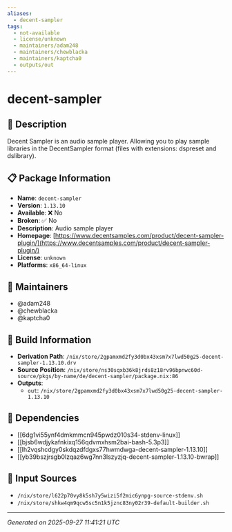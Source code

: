 ```yaml
---
aliases:
  - decent-sampler
tags:
  - not-available
  - license/unknown
  - maintainers/adam248
  - maintainers/chewblacka
  - maintainers/kaptcha0
  - outputs/out
---
```


# decent-sampler

## 📝 Description

Decent Sampler is an audio sample player.
Allowing you to play sample libraries in the DecentSampler format
(files with extensions: dspreset and dslibrary).


## 📋 Package Information

- **Name**: `decent-sampler`
- **Version**: `1.13.10`
- **Available**: ❌ No
- **Broken**: ✅ No
- **Description**: Audio sample player
- **Homepage**: [https://www.decentsamples.com/product/decent-sampler-plugin/](https://www.decentsamples.com/product/decent-sampler-plugin/)
- **License**: `unknown`
- **Platforms**: `x86_64-linux`
## 👥 Maintainers

- @adam248
- @chewblacka
- @kaptcha0


## 🔧 Build Information

- **Derivation Path**: `/nix/store/2gpamxmd2fy3d0bx43xsm7x7lwd50g25-decent-sampler-1.13.10.drv`
- **Source Position**: `/nix/store/ns30sqxb36k8jrds8z18rv96bpnwc60d-source/pkgs/by-name/de/decent-sampler/package.nix:86`
- **Outputs**:
  - `out`:  `/nix/store/2gpamxmd2fy3d0bx43xsm7x7lwd50g25-decent-sampler-1.13.10`

## 🔗 Dependencies

- [[6dg1vi55ynf4dmkmmcn945pwdz010s34-stdenv-linux]]
- [[bjsb6wdjykafnkixq156qdvmxhsm2bai-bash-5.3p3]]
- [[lh2vqshcdgy0skdqzdfdgxs77hwmdwga-decent-sampler-1.13.10]]
- [[yb39bszjrsgb0lzqaz6wg7nn3lszyzjq-decent-sampler-1.13.10-bwrap]]

## 📁 Input Sources

- `/nix/store/l622p70vy8k5sh7y5wizi5f2mic6ynpg-source-stdenv.sh`
- `/nix/store/shkw4qm9qcw5sc5n1k5jznc83ny02r39-default-builder.sh`

---
*Generated on 2025-09-27 11:41:21 UTC*
